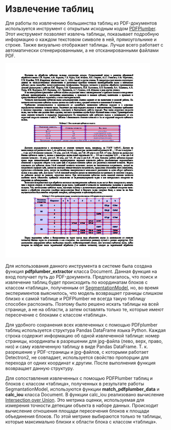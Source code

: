 Извлечение таблиц
=====================

Для работы по извлечению большинства таблиц из PDF-документов используется инструмент с открытым исходным кодом [PDFPlumber](https://github.com/jsvine/pdfplumber). Этот инструмент позволяет извлечь таблицы, показывает подробную информацию о каждом текстовом символе в ней, прямоугольнике и строке. Также визуально отображает таблицы. Лучше всего работает с автоматически сгенерированными, а не отсканированными файлами PDF. 

![PDFPlumber example](https://github.com/owls-nlp/pdf_tools_bot_ICQ/blob/master/info/images/tables_extraction_example.jpg)

Для использования данного инструмента в системе была создана функция **pdfplumber_extractor** класса Document. Данная функция на вход получает путь до PDF-документа. Предполагалось, что поиск и извлечение таблиц будет происходить по координатам блоков с классом «таблица», полученным от [SegmentationModel](Blocks_detection.md), но, во время экспериментов выяснилось, что модель возвращает границы слишком близко к самой таблице и PDFPlumber не всегда такую таблицу способен распознать. Поэтому было решено искать таблицы на всей странице, а не на области, а затем оставлять только те, которые имеют пересечение с блоками с классом «таблица». 

Для удобного сохранения всех извлеченных с помощью PDFplumber таблиц используется структура Pandas DataFrame языка Python. Каждая строка содержит информацию об одной извлеченной таблице: номер страницы, координаты в разрешении для jpg-файла (лево, верх, право, низ) и саму извлеченную таблицу в виде Pandas DataFrame. Т. к. разрешение у PDF-страницы и jpg-файлов, с которыми работает Detectron2, не совпадает, используется свойство пропорции для перехода от одних координат к другим. После выполнения функция возвращает данную структуру.

Для сопоставления извлеченных с помощью PDFPlumber таблиц и блоков с классом «таблица», полученных в результате работы SegmantationModel, используются функции **match_pdfplumber_data** и **calc_iou** класса Document. В функции calc_iou реализовано вычисление [Intersection over Union](https://www.pyimagesearch.com/2016/11/07/intersection-over-union-iou-for-object-detection/). Это метрика оценки, используемая для измерения точности детекции объекта в наборе данных. Происходит вычисление отношения площади пересечения блоков к площади объединения блоков. По этой метрике выбираются только те таблицы, которые максимально близки к области блока с классом «таблица». 
